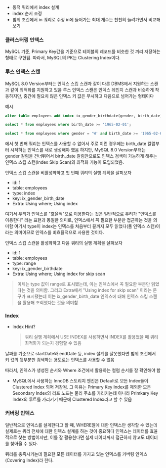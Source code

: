 - 동적 쿼리에서 index 설계
- index 순서 조정
- 범위 조건에서 in 쿼리로 수정 in에 들어가는 최대 개수는 천천히 늘려가면서 비교해보기

### 클러스터링 인덱스

MySQL 기준, Primary Key값을 기준으로 테이블의 레코드를 비슷한 것 끼리 저장하는 형태로 구현됨. 따라서, MySQL의 PK는 Clustering Index이다.

### 루스 인덱스 스캔

MySQL 8.0 Version부터는 인덱스 스킵 스캔과 같이 다른 DBMS에서 지원하는 스캔과 같이 최적화를 지원하고 있음
루스 인덱스 스캔은 인덱스 레인지 스캔과 비슷하게 작동하지만, 중간에 필요치 않은 인덱스 키 값은 무시하고 다음으로 넘어가는 형태이다

예시

```sql
alter table employees add index ix_gender_birthdate(gender, birth_date);
```

```sql
select * from employees where birth_date >= '1965-02-01';
```

```sql
select * from employees where gender = 'W' and birth_date >= '1965-02-01';
```

에서 첫 번째 쿼리는 인덱스를 사용할 수 없어서 주로 이런 경우에는 birth_date 칼럼부터 시작하는 인덱스를 새로 생성해야 했음
하지만, MySQL 8.0 Version부터는 gender 칼럼을 건너뛰어서 birth_date 칼럼만으로도 인덱스 검색이 가능하게 해주는 인덱스 스킵 스캔(Index Skip Scan)의 최적화 기능이 도입되었음.

인덱스 스킵 스캔을 비활성화하고 첫 번째 쿼리의 실행 계획을 살펴보자

- id: 1
- table: employees
- type: index
- key: ix_gender_birth_date
- Extra: Using where; Using index

여기서 우리가 인덱스를 "효율적"으로 이용한다는 것은 일반적으로 우리가 "인덱스를 이용한다" 라는 표현과 동일한 의미로, 인덱스에서 꼭 필요한 부분만 접근하는 것을 의미함
여기서 type이 index는 인덱스를 처음부터 끝까지 모두 읽었다(풀 인덱스 스캔)이라는 의미이므로 인덱스를 비효율적으로 사용한 것이다.

인덱스 스킵 스캔을 활성화하고 다음 쿼리의 실행 계획을 살펴보자

- id: 1
- table: employees
- type: range
- key: ix_gender_birthdate
- Extra: Using where; Using index for skip scan

> 이제는 type 값이 range로 표시됐는데, 이는 인덱스에서 꼭 필요한 부분만 읽었다는 것을 의미함. 그리고 Extra에서 "Using index for skip scan" 이라는 문구가 표시됐는데 이는 ix_gender_birth_date 인덱스에 대해 인덱스 스킵 스캔을 활용해 조회했다는 것을 의미함

### Index

- Index Hint?
  > 쿼리 실행 계획에서 USE INDEX를 사용하면서 INDEX를 활용했을 때 쿼리 최적화가 되는지 경험할 수 있음

날짜를 기준으로 startDate와 endDate 등, index 설계를 잘못했다면 범위 조건에서 키 값의 뒷부분만 검색하는 용도로는 인덱스를 사용할 수 없음

따라서, 인덱스가 생성된 순서와 Where 조건에서 활용하는 컬럼 순서를 잘 확인해야 함

- MySQL에서 사용하는 InnoDB 스토리지 엔진은 Default로 모든 Index들이 Clustered Index 되어 저장됨. 그 이유는 Primary Key Index를 제외한 모든 Secondary Index의 리프 노드는 물리 주소를 가리키는데 아니라 Primkary Key Index의 루트를 가리키기 때문에 Clustered Index라고 할 수 있음

### 커버링 인덱스

일반적으로 인덱스를 설계한다고 할 때, WHERE절에 대한 인덱스만 생각할 수 있는데 실제로는 쿼리 전체에 대한 인덱스 설계를 하는 것이 중요하다
인덱스는 데이터를 효율적으로 찾는 방법이지만, 이를 잘 활용한다면 실제 데이터까지 접근하지 않고도 데이터를 찾아올 수 있다.

쿼리를 충족시키는데 필요한 모든 데이터를 가지고 있는 인덱스를 커버링 인덱스(Covering Index)라 한다.
